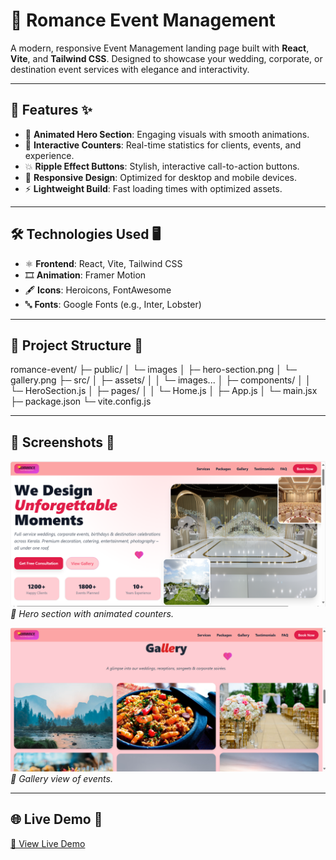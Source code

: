 # 💖 Romance Event Management

A modern, responsive Event Management landing page built with **React**, **Vite**, and **Tailwind CSS**. Designed to showcase your wedding, corporate, or destination event services with elegance and interactivity.

---

## 🚀 Features ✨

- 🎨 **Animated Hero Section**: Engaging visuals with smooth animations.  
- 🔢 **Interactive Counters**: Real-time statistics for clients, events, and experience.  
- 💥 **Ripple Effect Buttons**: Stylish, interactive call-to-action buttons.  
- 📱 **Responsive Design**: Optimized for desktop and mobile devices.  
- ⚡ **Lightweight Build**: Fast loading times with optimized assets.

---

## 🛠️ Technologies Used 🖥️

- ⚛️ **Frontend**: React, Vite, Tailwind CSS  
- 🎞️ **Animation**: Framer Motion  
- 🖋️ **Icons**: Heroicons, FontAwesome  
- 🔤 **Fonts**: Google Fonts (e.g., Inter, Lobster)

---

## 📂 Project Structure 📁

romance-event/
├─ public/
│   └─ images
│    ├─ hero-section.png
│    └─ gallery.png
├─ src/
│ ├─ assets/
│ │ └─ images...
│ ├─ components/
│ │ └─ HeroSection.js
│ ├─ pages/
│ │ └─ Home.js
│ ├─ App.js
│ └─ main.jsx
├─ package.json
└─ vite.config.js

---

## 📸 Screenshots 🌟

![Hero Section](./public/images/hero-section.png)  
*💖 Hero section with animated counters.*

![Gallery](./public/images/gallery.png)  
*🎉 Gallery view of events.*

---

## 🌐 Live Demo 🌈

[🚀 View Live Demo](https://your-live-demo-url.netlify.app)